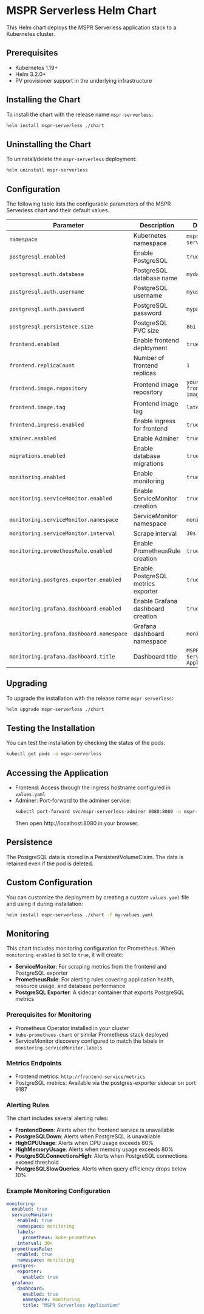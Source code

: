 # MSPR Serverless Helm Chart

This Helm chart deploys the MSPR Serverless application stack to a Kubernetes cluster.

## Prerequisites

- Kubernetes 1.19+
- Helm 3.2.0+
- PV provisioner support in the underlying infrastructure

## Installing the Chart

To install the chart with the release name `mspr-serverless`:

```bash
helm install mspr-serverless ./chart
```

## Uninstalling the Chart

To uninstall/delete the `mspr-serverless` deployment:

```bash
helm uninstall mspr-serverless
```

## Configuration

The following table lists the configurable parameters of the MSPR Serverless chart and their default values.

| Parameter | Description | Default |
|-----------|-------------|---------|
| `namespace` | Kubernetes namespace | `mspr-serverless` |
| `postgresql.enabled` | Enable PostgreSQL | `true` |
| `postgresql.auth.database` | PostgreSQL database name | `mydatabase` |
| `postgresql.auth.username` | PostgreSQL username | `myuser` |
| `postgresql.auth.password` | PostgreSQL password | `mypassword` |
| `postgresql.persistence.size` | PostgreSQL PVC size | `8Gi` |
| `frontend.enabled` | Enable frontend deployment | `true` |
| `frontend.replicaCount` | Number of frontend replicas | `1` |
| `frontend.image.repository` | Frontend image repository | `your-frontend-image` |
| `frontend.image.tag` | Frontend image tag | `latest` |
| `frontend.ingress.enabled` | Enable ingress for frontend | `true` |
| `adminer.enabled` | Enable Adminer | `true` |
| `migrations.enabled` | Enable database migrations | `true` |
| `monitoring.enabled` | Enable monitoring | `true` |
| `monitoring.serviceMonitor.enabled` | Enable ServiceMonitor creation | `true` |
| `monitoring.serviceMonitor.namespace` | ServiceMonitor namespace | `monitoring` |
| `monitoring.serviceMonitor.interval` | Scrape interval | `30s` |
| `monitoring.prometheusRule.enabled` | Enable PrometheusRule creation | `true` |
| `monitoring.postgres.exporter.enabled` | Enable PostgreSQL metrics exporter | `true` |
| `monitoring.grafana.dashboard.enabled` | Enable Grafana dashboard creation | `true` |
| `monitoring.grafana.dashboard.namespace` | Grafana dashboard namespace | `monitoring` |
| `monitoring.grafana.dashboard.title` | Dashboard title | `MSPR Serverless Application` |

## Upgrading

To upgrade the installation with the release name `mspr-serverless`:

```bash
helm upgrade mspr-serverless ./chart
```

## Testing the Installation

You can test the installation by checking the status of the pods:

```bash
kubectl get pods -n mspr-serverless
```

## Accessing the Application

- Frontend: Access through the ingress hostname configured in `values.yaml`
- Adminer: Port-forward to the adminer service:
  ```bash
  kubectl port-forward svc/mspr-serverless-adminer 8080:8080 -n mspr-serverless
  ```
  Then open http://localhost:8080 in your browser.

## Persistence

The PostgreSQL data is stored in a PersistentVolumeClaim. The data is retained even if the pod is deleted.

## Custom Configuration

You can customize the deployment by creating a custom `values.yaml` file and using it during installation:

```bash
helm install mspr-serverless ./chart -f my-values.yaml
```

## Monitoring

This chart includes monitoring configuration for Prometheus. When `monitoring.enabled` is set to `true`, it will create:

- **ServiceMonitor**: For scraping metrics from the frontend and PostgreSQL exporter
- **PrometheusRule**: For alerting rules covering application health, resource usage, and database performance
- **PostgreSQL Exporter**: A sidecar container that exports PostgreSQL metrics

### Prerequisites for Monitoring

- Prometheus Operator installed in your cluster
- `kube-prometheus-chart` or similar Prometheus stack deployed
- ServiceMonitor discovery configured to match the labels in `monitoring.serviceMonitor.labels`

### Metrics Endpoints

- Frontend metrics: `http://frontend-service/metrics`
- PostgreSQL metrics: Available via the postgres-exporter sidecar on port 9187

### Alerting Rules

The chart includes several alerting rules:
- **FrontendDown**: Alerts when the frontend service is unavailable
- **PostgreSQLDown**: Alerts when PostgreSQL is unavailable
- **HighCPUUsage**: Alerts when CPU usage exceeds 80%
- **HighMemoryUsage**: Alerts when memory usage exceeds 80%
- **PostgreSQLConnectionsHigh**: Alerts when PostgreSQL connections exceed threshold
- **PostgreSQLSlowQueries**: Alerts when query efficiency drops below 10%

### Example Monitoring Configuration

```yaml
monitoring:
  enabled: true
  serviceMonitor:
    enabled: true
    namespace: monitoring
    labels:
      prometheus: kube-prometheus
    interval: 30s
  prometheusRule:
    enabled: true
    namespace: monitoring
  postgres:
    exporter:
      enabled: true
  grafana:
    dashboard:
      enabled: true
      namespace: monitoring
      title: "MSPR Serverless Application"
```
